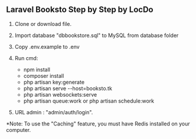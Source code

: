 ##  Laravel Booksto Step by Step by LocDo
1. Clone or download file.
2. Import database "dbbookstore.sql" to MySQL from database folder
3. Copy .env.example to .env 
5. Run cmd: 
   - npm install 
   - composer install 
   - php artisan key:generate
   - php artisan serve --host=booksto.tk
   - php artisan websockets:serve 
   - php artisan queue:work or php artisan schedule:work

6. URL admin : "admin/auth/login".

*Note: To use the "Caching" feature, you must have Redis installed on your computer.

